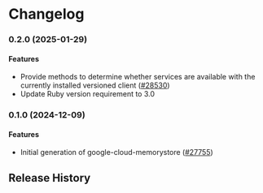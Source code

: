 # Changelog

### 0.2.0 (2025-01-29)

#### Features

* Provide methods to determine whether services are available with the currently installed versioned client ([#28530](https://github.com/googleapis/google-cloud-ruby/issues/28530)) 
* Update Ruby version requirement to 3.0 

### 0.1.0 (2024-12-09)

#### Features

* Initial generation of google-cloud-memorystore ([#27755](https://github.com/googleapis/google-cloud-ruby/issues/27755)) 

## Release History

